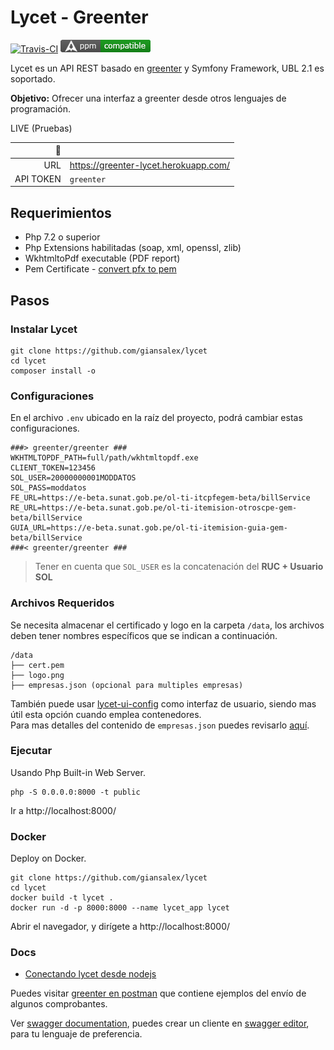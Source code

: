# Lycet - Greenter
[![Travis-CI](https://travis-ci.com/giansalex/lycet.svg?branch=master)](https://travis-ci.org/giansalex/lycet)
[![PPM Compatible](https://raw.githubusercontent.com/php-pm/ppm-badge/master/ppm-badge.png)](https://github.com/php-pm/php-pm)

Lycet es un API REST basado en [greenter](https://github.com/thegreenter/greenter) y Symfony Framework, UBL 2.1 es soportado.

**Objetivo:** Ofrecer una interfaz a greenter desde otros lenguajes de programación. 

LIVE (Pruebas)

|      :rocket: |                                      |
|--------------:|--------------------------------------|
|URL            | https://greenter-lycet.herokuapp.com/|    
|API TOKEN      | `greenter`                           |

## Requerimientos
- Php 7.2 o superior
- Php Extensions habilitadas (soap, xml, openssl, zlib)
- WkhtmltoPdf executable (PDF report)
- Pem Certificate - [convert pfx to pem](https://github.com/thegreenter/xmldsig/blob/master/CONVERT.md)

## Pasos

### Instalar Lycet
```
git clone https://github.com/giansalex/lycet
cd lycet
composer install -o
```

### Configuraciones  
En el archivo `.env` ubicado en la raíz del proyecto, podrá cambiar estas configuraciones.
```
###> greenter/greenter ###
WKHTMLTOPDF_PATH=full/path/wkhtmltopdf.exe
CLIENT_TOKEN=123456
SOL_USER=20000000001MODDATOS
SOL_PASS=moddatos
FE_URL=https://e-beta.sunat.gob.pe/ol-ti-itcpfegem-beta/billService
RE_URL=https://e-beta.sunat.gob.pe/ol-ti-itemision-otroscpe-gem-beta/billService
GUIA_URL=https://e-beta.sunat.gob.pe/ol-ti-itemision-guia-gem-beta/billService
###< greenter/greenter ###
```

> Tener en cuenta que `SOL_USER` es la concatenación del **RUC + Usuario SOL**

### Archivos Requeridos
Se necesita almacenar el certificado y logo en la carpeta `/data`, los archivos deben tener nombres específicos que se indican
a continuación.
```
/data
├── cert.pem
├── logo.png
├── empresas.json (opcional para multiples empresas)
```
También puede usar [lycet-ui-config](https://giansalex.github.io/lycet-ui-config/) como interfaz de usuario, siendo mas útil
esta opción cuando emplea contenedores.  
Para mas detalles del contenido de `empresas.json` puedes revisarlo [aquí](https://github.com/giansalex/lycet/pull/129).

### Ejecutar    
Usando Php Built-in Web Server.
```
php -S 0.0.0.0:8000 -t public
```
Ir a http://localhost:8000/


### Docker
Deploy on Docker.
```
git clone https://github.com/giansalex/lycet
cd lycet
docker build -t lycet .
docker run -d -p 8000:8000 --name lycet_app lycet 
```

Abrir el navegador, y dirígete a http://localhost:8000/

### Docs

- [Conectando lycet desde nodejs](https://github.com/giansalex/lycet-demo-js)

Puedes visitar [greenter en postman](https://www.postman.com/greenter/) que contiene ejemplos del envío de algunos comprobantes.

Ver [swagger documentation](http://petstore.swagger.io/?url=https://raw.githubusercontent.com/giansalex/lycet/master/public/swagger.yaml), puedes crear un cliente en [swagger editor](http://editor.swagger.io/?url=https://raw.githubusercontent.com/giansalex/lycet/master/public/swagger.yaml), para tu lenguaje de preferencia.

